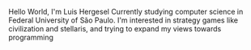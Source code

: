 Hello World, I'm Luis Hergesel
Currently studying computer science in Federal University of São Paulo.
I'm interested in strategy games like civilization and stellaris, and trying to expand my views towards programming
